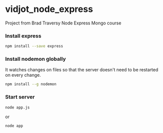 # vidjot_node_express

Project from Brad Traversy Node Express Mongo course

### Install express

```sh
npm install --save express
```

### Install nodemon globally

It watches changes on files so that the server doesn't need to be restarted on every change.

```sh
npm install --g nodemon
```

### Start server

```sh
node app.js
```

or

```sh
node app
```
